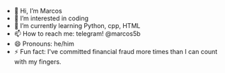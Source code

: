 - 👋 Hi, I’m Marcos
- 👀 I’m interested in coding
- 🌱 I’m currently learning Python, cpp, HTML
- 📫 How to reach me: telegram! @marcos5b
- 😄 Pronouns: he/him
- ⚡ Fun fact: I've committed financial fraud more times than I can count with my fingers.

<!---
marcos5a/marcos5a is a ✨ special ✨ repository because its `README.md` (this file) appears on your GitHub profile.
You can click the Preview link to take a look at your changes.
--->
